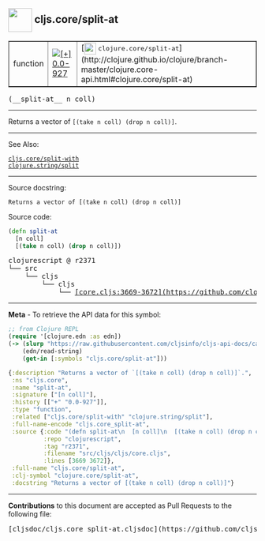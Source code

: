## <img width="48px" valign="middle" src="http://i.imgur.com/Hi20huC.png"> cljs.core/split-at

 <table border="1">
<tr>

<td>function</td>
<td><a href="https://github.com/cljsinfo/cljs-api-docs/tree/0.0-927"><img valign="middle" alt="[+] 0.0-927" src="https://img.shields.io/badge/+-0.0--927-lightgrey.svg"></a> </td>
<td>
[<img height="24px" valign="middle" src="http://i.imgur.com/1GjPKvB.png"> <samp>clojure.core/split-at</samp>](http://clojure.github.io/clojure/branch-master/clojure.core-api.html#clojure.core/split-at)
</td>
</tr>
</table>

 <samp>
(__split-at__ n coll)<br>
</samp>

---

Returns a vector of `[(take n coll) (drop n coll)]`.

---


See Also:

[`cljs.core/split-with`](cljs.core_split-with.md)<br>
[`clojure.string/split`](clojure.string_split.md)<br>

---

Source docstring:

```
Returns a vector of [(take n coll) (drop n coll)]
```

Source code:

```clj
(defn split-at
  [n coll]
  [(take n coll) (drop n coll)])
```

 <pre>
clojurescript @ r2371
└── src
    └── cljs
        └── cljs
            └── <ins>[core.cljs:3669-3672](https://github.com/clojure/clojurescript/blob/r2371/src/cljs/cljs/core.cljs#L3669-L3672)</ins>
</pre>


---

__Meta__ - To retrieve the API data for this symbol:

```clj
;; from Clojure REPL
(require '[clojure.edn :as edn])
(-> (slurp "https://raw.githubusercontent.com/cljsinfo/cljs-api-docs/catalog/cljs-api.edn")
    (edn/read-string)
    (get-in [:symbols "cljs.core/split-at"]))
```

```clj
{:description "Returns a vector of `[(take n coll) (drop n coll)]`.",
 :ns "cljs.core",
 :name "split-at",
 :signature ["[n coll]"],
 :history [["+" "0.0-927"]],
 :type "function",
 :related ["cljs.core/split-with" "clojure.string/split"],
 :full-name-encode "cljs.core_split-at",
 :source {:code "(defn split-at\n  [n coll]\n  [(take n coll) (drop n coll)])",
          :repo "clojurescript",
          :tag "r2371",
          :filename "src/cljs/cljs/core.cljs",
          :lines [3669 3672]},
 :full-name "cljs.core/split-at",
 :clj-symbol "clojure.core/split-at",
 :docstring "Returns a vector of [(take n coll) (drop n coll)]"}

```

---

__Contributions__ to this document are accepted as Pull Requests to the following file:

 <pre>
[cljsdoc/cljs.core_split-at.cljsdoc](https://github.com/cljsinfo/cljs-api-docs/blob/master/cljsdoc/cljs.core_split-at.cljsdoc)
</pre>

